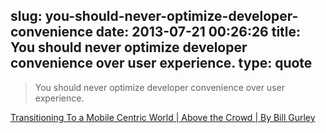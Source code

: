 slug: you-should-never-optimize-developer-convenience
date: 2013-07-21 00:26:26
title: You should never optimize developer convenience over user experience.
type: quote
---

> You should never optimize developer convenience over user experience.

[Transitioning To a Mobile Centric World | Above the Crowd | By Bill Gurley](http://abovethecrowd.com/2013/07/17/transitioning-to-a-mobile-centric-world/)
